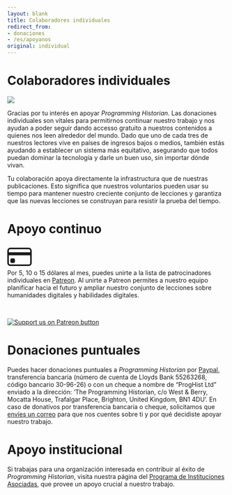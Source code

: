 ```yaml
---
layout: blank
title: Colaboradores individuales
redirect_from:
- donaciones
- /es/apoyanos
original: individual
---
```


# Colaboradores individuales

<img src="{{site.baseurl}}/images/supporters-individual.png" class="garnish rounded float-left" />

Gracias por tu interés en apoyar *Programming Historian*. Las donaciones individuales son vitales para permitirnos continuar nuestro trabajo y nos ayudan a poder seguir dando accesso gratuito a nuestros contenidos a quienes nos leen alrededor del mundo. Dado que uno de cada tres de nuestros lectores vive en países de ingresos bajos o medios, también estás ayudando a establecer un sistema más equitativo, asegurando que todos puedan dominar la tecnología y darle un buen uso, sin importar dónde vivan.

Tu colaboración apoya directamente la infrastructura que de nuestras publicaciones. Esto significa que nuestros voluntarios pueden usar su tiempo para mantener nuestro creciente conjunto de lecciones y garantiza que las nuevas lecciones se construyan para resistir la prueba del tiempo.

# Apoyo continuo

<div class="alert alert-info">
<div class="float-left">
	<svg width="4em" height="4em" viewBox="0 0 16 16" class="bi bi-credit-card" fill="currentColor" xmlns="http://www.w3.org/2000/svg">
  <path fill-rule="evenodd" d="M0 4a2 2 0 0 1 2-2h12a2 2 0 0 1 2 2v8a2 2 0 0 1-2 2H2a2 2 0 0 1-2-2V4zm2-1a1 1 0 0 0-1 1v1h14V4a1 1 0 0 0-1-1H2zm13 4H1v5a1 1 0 0 0 1 1h12a1 1 0 0 0 1-1V7z"/>
  <path d="M2 10a1 1 0 0 1 1-1h1a1 1 0 0 1 1 1v1a1 1 0 0 1-1 1H3a1 1 0 0 1-1-1v-1z"/>
</svg>
</div>
Por 5, 10 o 15 dólares al mes, puedes unirte a la lista de patrocinadores individuales en <a href="https://www.patreon.com/join/theprogramminghistorian">Patreon</a>. Al unirte a Patreon permites a nuestro equipo planificar hacia el futuro y ampliar nuestro conjunto de lecciones sobre humanidades digitales y habilidades digitales.
<p>&nbsp;</p>
<p><a href="https://www.patreon.com/theprogramminghistorian"><img src="{{site.baseurl}}/images/patreonbutton.png" alt="Support us on Patreon button" class="mx-auto d-block" /></a></p>
	
</div>

# Donaciones puntuales

Puedes hacer donaciones puntuales a *Programming Historian* por [Paypal](https://www.paypal.com/cgi-bin/webscr?cmd=_s-xclick&hosted_button_id=7BGHUZRVS4LYL&source=url), transferencia bancaria (número de cuenta de Lloyds Bank 55263268, código bancario 30-96-26) o con un cheque a nombre de “ProgHist Ltd” enviado a la dirección: ‘The Programming Historian, c/o West & Berry, Mocatta House, Trafalgar Place, Brighton, United Kingdom, BN1 4DU’. En caso de donativos por transferencia bancaria o cheque, solicitamos que [envíes un correo](mailto:admin@programminghistorian.org) para que nos cuentes sobre ti y por qué decidiste apoyar nuestro trabajo.

# Apoyo institucional

Si trabajas para una organización interesada en contribuir al éxito de *Programming Historian*, visita nuestra página del [Programa de Instituciones Asociadas](pia), que provee un apoyo crucial a nuestro trabajo. 
